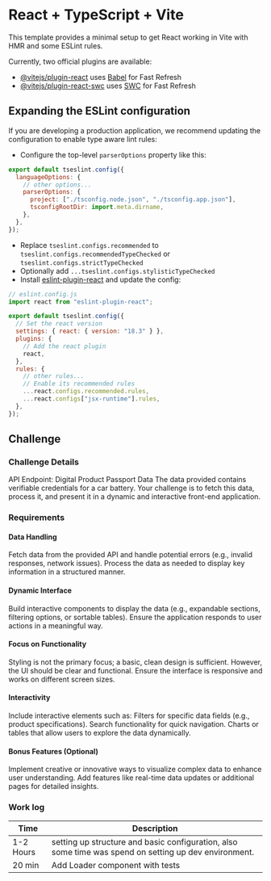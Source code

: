 # React + TypeScript + Vite

This template provides a minimal setup to get React working in Vite with HMR and some ESLint rules.

Currently, two official plugins are available:

- [@vitejs/plugin-react](https://github.com/vitejs/vite-plugin-react/blob/main/packages/plugin-react/README.md) uses [Babel](https://babeljs.io/) for Fast Refresh
- [@vitejs/plugin-react-swc](https://github.com/vitejs/vite-plugin-react-swc) uses [SWC](https://swc.rs/) for Fast Refresh

## Expanding the ESLint configuration

If you are developing a production application, we recommend updating the configuration to enable type aware lint rules:

- Configure the top-level `parserOptions` property like this:

```js
export default tseslint.config({
  languageOptions: {
    // other options...
    parserOptions: {
      project: ["./tsconfig.node.json", "./tsconfig.app.json"],
      tsconfigRootDir: import.meta.dirname,
    },
  },
});
```

- Replace `tseslint.configs.recommended` to `tseslint.configs.recommendedTypeChecked` or `tseslint.configs.strictTypeChecked`
- Optionally add `...tseslint.configs.stylisticTypeChecked`
- Install [eslint-plugin-react](https://github.com/jsx-eslint/eslint-plugin-react) and update the config:

```js
// eslint.config.js
import react from "eslint-plugin-react";

export default tseslint.config({
  // Set the react version
  settings: { react: { version: "18.3" } },
  plugins: {
    // Add the react plugin
    react,
  },
  rules: {
    // other rules...
    // Enable its recommended rules
    ...react.configs.recommended.rules,
    ...react.configs["jsx-runtime"].rules,
  },
});
```

## Challenge

### Challenge Details

API Endpoint: Digital Product Passport Data
The data provided contains verifiable credentials for a car battery. Your challenge is to fetch this data, process it, and present it in a dynamic and interactive front-end application.

### Requirements

#### Data Handling

Fetch data from the provided API and handle potential errors (e.g., invalid responses, network issues).
Process the data as needed to display key information in a structured manner.

#### Dynamic Interface

Build interactive components to display the data (e.g., expandable sections, filtering options, or sortable tables).
Ensure the application responds to user actions in a meaningful way.

#### Focus on Functionality

Styling is not the primary focus; a basic, clean design is sufficient. However, the UI should be clear and functional.
Ensure the interface is responsive and works on different screen sizes.

#### Interactivity

Include interactive elements such as:
Filters for specific data fields (e.g., product specifications).
Search functionality for quick navigation.
Charts or tables that allow users to explore the data dynamically.

#### Bonus Features (Optional)

Implement creative or innovative ways to visualize complex data to enhance user understanding.
Add features like real-time data updates or additional pages for detailed insights.

### Work log

| Time      | Description                                                                                           |
| --------- | ----------------------------------------------------------------------------------------------------- |
| 1-2 Hours | setting up structure and basic configuration, also some time was spend on setting up dev environment. |
| 20 min    | Add Loader component with tests                                                                       |
